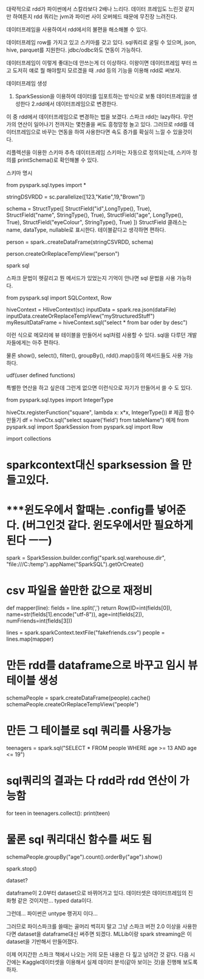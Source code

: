 대략적으로 rdd가 파이썬에서 스칼라보다 2배나 느리다. 데이터 프레임도 느린것 같지만 하여튼지 rdd 쿼리는 jvm과 파이썬 사이 오버헤드 때문에 무진장 느려진다.

데이터프레임을 사용하여서 rdd에서의 불편을 해소해볼 수 있다.



데이터프레임
row를 가지고 있고 스키마를 갖고 있다. sql쿼리로 굴릴 수 있으며, json, hive, parquet를 지원한다. jdbc/odbc와도 연동이 가능하다.

데이터프레임이 이렇게 좋대는데 안쓰는게 더 이상하다. 이왕이면 데이터프레임 부터 쓰고 도저히 얘로 뭘 해야할지 모르겠을 때 .rdd 등의 기능을 이용해 rdd로 써보자.

데이터프레임 생성

1. SparkSession을 이용하여 데이터를 임포트하는 방식으로 보통 데이터프레임을 생성한다
2.rdd에서 데이터프레임으로 변경한다.


이 중 rdd에서 데이터프레임으로 변경하는 법을 보겠다. 스파크 rdd는 lazy하다. 무언가의 연산이 일어나기 전까지는 몇천줄을 써도 흥청망청 놀고 있다. 그러므로 rdd를 데이터프레임으로 바꾸는 연동을 하여 사용한다면 속도 증가를 확실히 느낄 수 있을것이다.



리플렉션을 이용한 스키마 추측 데이터프레임 스키마는 자동으로 정의되는데, 스키마 정의를 printSchema()로 확인해볼 수 있다.

스키마 명시

from pyspark.sql.types import *

stringDSVRDD = sc.parallelize([123,"Katie",19,"Brown"])

schema = StructType([
StructField("id",LongType(), True),
StructField("name", StringType(), True),
StructField("age", LongType(), True),
StructField("eyeColour", StringType(), True)
])
StructField 클래스는 name, dataType, nullable로 표시한다. 테이블같다고 생각하면 편하다.



person = spark..createDataFrame(stringCSVRDD, schema)

person.createOrReplaceTempView("person")

spark sql


스파크 문법이 헷갈리고 뭔 메서드가 있었는지 기억이 안나면 sql 문법을 사용 가능하다.



from pyspark.sql import SQLContext, Row

hiveContext = HIiveContext(sc)
inputData = spark.rea.json(dataFile)
inputData.createOrReplaceTempView("myStructuredStuff")
myResultDataFrame = hiveContext.sql("select * from bar oder by desc")


이런 식으로 메모리에 뷰 테이블을 만들어서 sql처럼 사용할 수 있다. sql을 다루던 개발자들에게는 아주 편하다.

물론 show(), select(), filter(), groupBy(), rdd().map()등의 메서드들도 사용 가능하다.



udf(user defined functions)


특별한 연산을 하고 싶은데 그런게 없으면 이런식으로 자기가 만들어서 쓸 수 도 있다.



from pyspark.sql.types import IntegerType

hiveCtx.registerFunction("square", lambda x: x*x, IntegerType()) # 제곱 함수 만들기
df = hiveCtx.sql("select square('field') from tableName")
예제
from pyspark.sql import SparkSession
from pyspark.sql import Row

import collections

# sparkcontext대신 sparksession 을 만들고있다.
# ***윈도우에서 할때는 .config를 넣어준다. (버그인것 같다. 윈도우에서만 필요하게 된다 ㅡㅡ)
spark = SparkSession.builder.config("spark.sql.warehouse.dir", "file:///C:/temp").appName("SparkSQL").getOrCreate()


# csv 파일을 쓸만한 값으로 재정비
def mapper(line):
    fields = line.split(',')
    return Row(ID=int(fields[0]), name=str(fields[1].encode("utf-8")), age=int(fields[2]), numFriends=int(fields[3]))

lines = spark.sparkContext.textFile("fakefriends.csv")
people = lines.map(mapper)


# 만든 rdd를 dataframe으로 바꾸고 임시 뷰 테이블 생성
schemaPeople = spark.createDataFrame(people).cache()
schemaPeople.createOrReplaceTempView("people")

#  만든 그 테이블로 sql 쿼리를 사용가능
teenagers = spark.sql("SELECT * FROM people WHERE age >= 13 AND age <= 19")

# sql쿼리의 결과는 다 rdd라 rdd 연산이 가능함
for teen in teenagers.collect():
  print(teen)

# 물론 sql 쿼리대신 함수를 써도 됨
schemaPeople.groupBy("age").count().orderBy("age").show()

spark.stop()

dataset?


dataframe이 2.0부터 dataset으로 바뀌어가고 있다. 데이터셋은 데이터프레임의 진화형 같은 것이지만... typed data이다. 



그런데... 파이썬은 untype 랭귀지 이다... 



그러므로 파이스파크를 쓸때는 골머리 썩히지 말고 그냥 스파크 버전 2.0 이상을 사용한다면 dataset을 dataframe대신 써주면 되겠다. MLLib이랑 spark streaming은 이 dataset을 기반해서 만들어졌다.





이제 어지간한 스파크 책에서 나오는 거의 모든 내용은 다 짚고 넘어간 것 같다. 다음 시간에는 Kaggle데이터셋을 이용해서 실제 데이터 분석(같아 보이는 것)을 진행해 보도록 하자.
